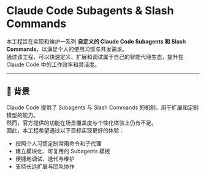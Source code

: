 # Claude Code Subagents & Slash Commands

本工程旨在实现和维护一系列 **自定义的 Claude Code Subagents 和 Slash Commands**，以满足个人的使用习惯与开发需求。  
通过该工程，可以快速定义、扩展和调试属于自己的智能代理生态，提升在 Claude Code 中的工作效率和灵活度。

---

## 📌 背景

Claude Code 提供了 Subagents 与 Slash Commands 的机制，用于扩展和定制模型的能力。  
然而，官方提供的功能在场景覆盖度与个性化体验上仍有不足。  
因此，本工程希望通过以下目标实现更好的体验：

- 按照个人习惯定制常用命令和子代理
- 建立模块化、可复用的 Subagents 模板
- 便捷地调试、迭代与维护
- 支持长远扩展与团队协作